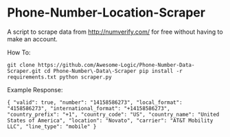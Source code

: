 # Phone-Number-Location-Scraper

A script to scrape data from http://numverify.com/ for free without having to make an account.

How To:

`
git clone https://github.com/Awesome-Logic/Phone-Number-Data-Scraper.git
cd Phone-Number\-Data\-Scraper
pip install -r requirements.txt
python scraper.py
`

Example Response:

`{
  "valid": true,
  "number": "14158586273",
  "local_format": "4158586273",
  "international_format": "+14158586273",
  "country_prefix": "+1",
  "country_code": "US",
  "country_name": "United States of America",
  "location": "Novato",
  "carrier": "AT&T Mobility LLC",
  "line_type": "mobile"
}`
